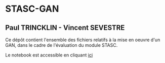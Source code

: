 # STASC-GAN


## Paul TRINCKLIN - Vincent SEVESTRE

Ce dépôt contient l'ensemble des fichiers relatifs à la mise en oeuvre d'un GAN, dans le cadre de l'évaluation du module STASC. 

Le notebook est accessible en cliquant [ici](GAN_notebook.html)
 
